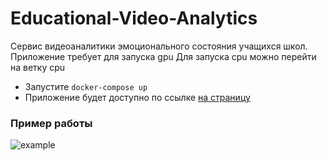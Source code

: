 # Educational-Video-Analytics

Сервис видеоаналитики эмоционального состояния учащихся школ.
Приложение требует для запуска gpu
Для запуска cpu можно перейти на ветку cpu

- Запустите `docker-compose up`
- Приложение будет доступно по ссылке [на страницу](http://localhost:8080)

### Пример работы
![example](output.gif "Title")